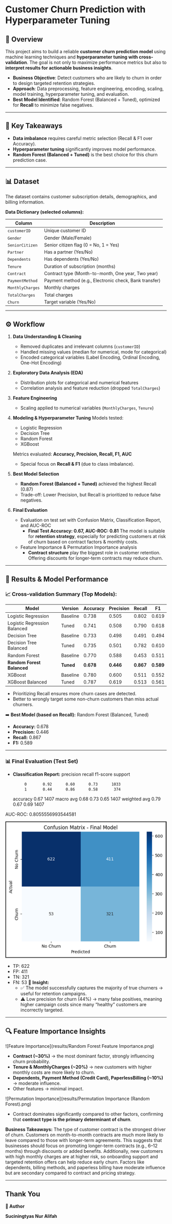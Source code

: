 # Customer Churn Prediction with Hyperparameter Tuning

## 📌 Overview

This project aims to build a reliable **customer churn prediction model** using machine learning techniques and **hyperparameter tuning with cross-validation**. The goal is not only to maximize performance metrics but also to **interpret results for actionable business insights**.

* **Business Objective**: Detect customers who are likely to churn in order to design targeted retention strategies.
* **Approach**: Data preprocessing, feature engineering, encoding, scaling, model training, hyperparameter tuning, and evaluation.
* **Best Model Identified**: Random Forest (Balanced + Tuned), optimized for **Recall** to minimize false negatives.

---

## 📌 Key Takeaways

* **Data imbalance** requires careful metric selection (Recall & F1 over Accuracy).
* **Hyperparameter tuning** significantly improves model performance.
* **Random Forest (Balanced + Tuned)** is the best choice for this churn prediction case.

---

## 📊 Dataset

The dataset contains customer subscription details, demographics, and billing information.

**Data Dictionary (selected columns):**

| Column           | Description                                            |
| ---------------- | ------------------------------------------------------ |
| `customerID`     | Unique customer ID                                     |
| `Gender`         | Gender (Male/Female)                                   |
| `SeniorCitizen`  | Senior citizen flag (0 = No, 1 = Yes)                  |
| `Partner`        | Has a partner (Yes/No)                                 |
| `Dependents`     | Has dependents (Yes/No)                                |
| `Tenure`         | Duration of subscription (months)                      |
| `Contract`       | Contract type (Month-to-month, One year, Two year)     |
| `PaymentMethod`  | Payment method (e.g., Electronic check, Bank transfer) |
| `MonthlyCharges` | Monthly charges                                        |
| `TotalCharges`   | Total charges                                          |
| `Churn`          | Target variable (Yes/No)                               |

---

## ⚙️ Workflow

1. **Data Understanding & Cleaning**

   * Removed duplicates and irrelevant columns (`customerID`)
   * Handled missing values (median for numerical, mode for categorical)
   * Encoded categorical variables (Label Encoding, Ordinal Encoding, One-Hot Encoding)

2. **Exploratory Data Analysis (EDA)**

   * Distribution plots for categorical and numerical features
   * Correlation analysis and feature reduction (dropped `TotalCharges`)

3. **Feature Engineering**

   * Scaling applied to numerical variables (`MonthlyCharges`, `Tenure`)

4. **Modeling & Hyperparameter Tuning**
   Models tested:

   * Logistic Regression
   * Decision Tree
   * Random Forest
   * XGBoost

   Metrics evaluated: **Accuracy, Precision, Recall, F1, AUC**

   * Special focus on **Recall & F1** (due to class imbalance).

5. **Best Model Selection**

   * **Random Forest (Balanced + Tuned)** achieved the highest Recall (0.87)
   * Trade-off: Lower Precision, but Recall is prioritized to reduce false negatives.

6. **Final Evaluation**

   * Evaluation on test set with Confusion Matrix, Classification Report, and AUC-ROC
      * **Final Test Accuracy: 0.67, AUC-ROC: 0.81** The model is suitable for **retention strategy**, especially for predicting customers at risk of churn based on contract factors & monthly costs.
   * Feature Importance & Permutation Importance analysis
     * **Contract structure** play the biggest role in customer retention. Offering discounts for longer-term contracts may reduce churn.

---

## 🚀 Results & Model Performance

### 📈 Cross-validation Summary (Top Models):

| Model                        | Version   | Accuracy | Precision | Recall | F1   |
|-------------------------------|-----------|----------|-----------|--------|------|
| Logistic Regression           | Baseline  | 0.738    | 0.505     | 0.802  | 0.619 |
| Logistic Regression Balanced  | Tuned     | 0.741    | 0.508     | 0.790  | 0.618 |
| Decision Tree                 | Baseline  | 0.733    | 0.498     | 0.491  | 0.494 |
| Decision Tree Balanced        | Tuned     | 0.735    | 0.501     | 0.782  | 0.610 |
| Random Forest                 | Baseline  | 0.770    | 0.588     | 0.453  | 0.511 |
| **Random Forest Balanced**    | **Tuned** | **0.678**| **0.446** | **0.867** | **0.589** |
| XGBoost                       | Baseline  | 0.780    | 0.600     | 0.511  | 0.552 |
| XGBoost Balanced              | Tuned     | 0.787    | 0.619     | 0.513  | 0.561 |

  * Prioritizing Recall ensures more churn cases are detected.
  * Better to wrongly target some non-churn customers than miss actual churners.
    
➡️ **Best Model (based on Recall):** Random Forest (Balanced, Tuned)  
- **Accuracy:** 0.678  
- **Precision:** 0.446  
- **Recall:** 0.867  
- **F1:** 0.589  

---

### 📊 Final Evaluation (Test Set)

- **Classification Report:**
               precision    recall  f1-score   support

           0       0.92      0.60      0.73      1033
           1       0.44      0.86      0.58       374

    accuracy                           0.67      1407
   macro avg       0.68      0.73      0.65      1407
weighted avg       0.79      0.67      0.69      1407

AUC-ROC: 0.8055556993544581

![Confusion Matrix](results/confusion_matrix.png)
  - TP: 622  
  - FP: 411  
  - TN: 321  
  - FN: 53
  📌 **Insight:**
      - ✅ The model successfully captures the majority of true churners → useful for retention campaigns.  
      - ⚠️ Low precision for churn (44%) → many false positives, meaning higher campaign costs since many “healthy” customers are incorrectly targeted.
        
---

## 🔍 Feature Importance Insights

![Feature Importance](results/Random Forest Feature Importance.png)
- **Contract (~30%)** → the most dominant factor, strongly influencing churn probability.  
- **Tenure & MonthlyCharges (~20%)** → new customers with higher monthly costs are more likely to churn.  
- **Dependents, Payment Method (Credit Card), PaperlessBilling (~10%)** → moderate influence.  
- Other features → minimal impact.  

![Permutation Importance](results/Permutation Importance (Random Forest).png)
- Contract dominates significantly compared to other factors, confirming that **contract type is the primary determinant of churn**.

**Business Takeaways:**
The type of customer contract is the strongest driver of churn. Customers on month-to-month contracts are much more likely to leave compared to those with longer-term agreements. This suggests that businesses should focus on promoting longer-term contracts (e.g., 6–12 months) through discounts or added benefits.
Additionally, new customers with high monthly charges are at higher risk, so onboarding support and targeted retention offers can help reduce early churn. Factors like dependents, billing methods, and paperless billing have moderate influence but are secondary compared to contract and pricing strategy.

---

## Thank You
**👤 Author**

**Suciningtyas Nur Alifah**

